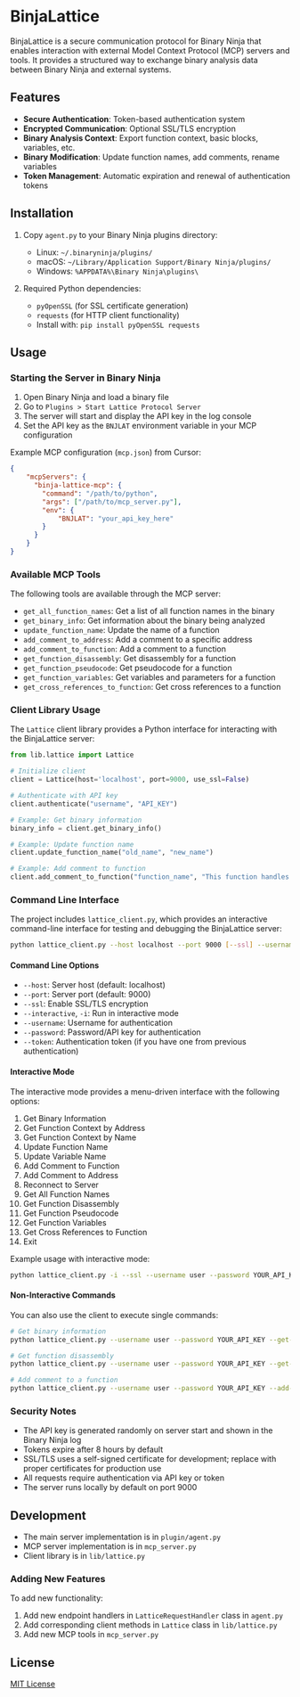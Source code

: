 # BinjaLattice

BinjaLattice is a secure communication protocol for Binary Ninja that enables interaction with external Model Context Protocol (MCP) servers and tools. It provides a structured way to exchange binary analysis data between Binary Ninja and external systems.

## Features

- **Secure Authentication**: Token-based authentication system
- **Encrypted Communication**: Optional SSL/TLS encryption
- **Binary Analysis Context**: Export function context, basic blocks, variables, etc.
- **Binary Modification**: Update function names, add comments, rename variables
- **Token Management**: Automatic expiration and renewal of authentication tokens

## Installation

1. Copy `agent.py` to your Binary Ninja plugins directory:
   - Linux: `~/.binaryninja/plugins/`
   - macOS: `~/Library/Application Support/Binary Ninja/plugins/`
   - Windows: `%APPDATA%\Binary Ninja\plugins\`

2. Required Python dependencies:
   - `pyOpenSSL` (for SSL certificate generation)
   - `requests` (for HTTP client functionality)
   - Install with: `pip install pyOpenSSL requests`

## Usage

### Starting the Server in Binary Ninja

1. Open Binary Ninja and load a binary file
2. Go to `Plugins > Start Lattice Protocol Server`
3. The server will start and display the API key in the log console
4. Set the API key as the `BNJLAT` environment variable in your MCP configuration

Example MCP configuration (`mcp.json`) from Cursor:
```json
{
    "mcpServers": {
      "binja-lattice-mcp": {
        "command": "/path/to/python",
        "args": ["/path/to/mcp_server.py"],
        "env": {
            "BNJLAT": "your_api_key_here"
        }
      }
    }
}
```

### Available MCP Tools

The following tools are available through the MCP server:

- `get_all_function_names`: Get a list of all function names in the binary
- `get_binary_info`: Get information about the binary being analyzed
- `update_function_name`: Update the name of a function
- `add_comment_to_address`: Add a comment to a specific address
- `add_comment_to_function`: Add a comment to a function
- `get_function_disassembly`: Get disassembly for a function
- `get_function_pseudocode`: Get pseudocode for a function
- `get_function_variables`: Get variables and parameters for a function
- `get_cross_references_to_function`: Get cross references to a function

### Client Library Usage

The `Lattice` client library provides a Python interface for interacting with the BinjaLattice server:

```python
from lib.lattice import Lattice

# Initialize client
client = Lattice(host='localhost', port=9000, use_ssl=False)

# Authenticate with API key
client.authenticate("username", "API_KEY")

# Example: Get binary information
binary_info = client.get_binary_info()

# Example: Update function name
client.update_function_name("old_name", "new_name")

# Example: Add comment to function
client.add_comment_to_function("function_name", "This function handles authentication")
```

### Command Line Interface

The project includes `lattice_client.py`, which provides an interactive command-line interface for testing and debugging the BinjaLattice server:

```bash
python lattice_client.py --host localhost --port 9000 [--ssl] --username user --password YOUR_API_KEY
```

#### Command Line Options

- `--host`: Server host (default: localhost)
- `--port`: Server port (default: 9000)
- `--ssl`: Enable SSL/TLS encryption
- `--interactive`, `-i`: Run in interactive mode
- `--username`: Username for authentication
- `--password`: Password/API key for authentication
- `--token`: Authentication token (if you have one from previous authentication)

#### Interactive Mode

The interactive mode provides a menu-driven interface with the following options:

1. Get Binary Information
2. Get Function Context by Address
3. Get Function Context by Name
4. Update Function Name
5. Update Variable Name
6. Add Comment to Function
7. Add Comment to Address
8. Reconnect to Server
9. Get All Function Names
10. Get Function Disassembly
11. Get Function Pseudocode
12. Get Function Variables
13. Get Cross References to Function
14. Exit

Example usage with interactive mode:

```bash
python lattice_client.py -i --ssl --username user --password YOUR_API_KEY
```

#### Non-Interactive Commands

You can also use the client to execute single commands:

```bash
# Get binary information
python lattice_client.py --username user --password YOUR_API_KEY --get-binary-info

# Get function disassembly
python lattice_client.py --username user --password YOUR_API_KEY --get-function-disassembly "main"

# Add comment to a function
python lattice_client.py --username user --password YOUR_API_KEY --add-comment-to-function "main" "Entry point of the program"
```

### Security Notes

- The API key is generated randomly on server start and shown in the Binary Ninja log
- Tokens expire after 8 hours by default
- SSL/TLS uses a self-signed certificate for development; replace with proper certificates for production use
- All requests require authentication via API key or token
- The server runs locally by default on port 9000

## Development

- The main server implementation is in `plugin/agent.py`
- MCP server implementation is in `mcp_server.py`
- Client library is in `lib/lattice.py`

### Adding New Features

To add new functionality:

1. Add new endpoint handlers in `LatticeRequestHandler` class in `agent.py`
2. Add corresponding client methods in `Lattice` class in `lib/lattice.py`
3. Add new MCP tools in `mcp_server.py`

## License

[MIT License](LICENSE) 